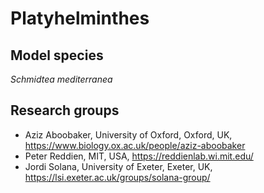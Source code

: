# Platyhelminthes

## Model species
*Schmidtea mediterranea*

## Research groups
* Aziz Aboobaker, University of Oxford, Oxford, UK, https://www.biology.ox.ac.uk/people/aziz-aboobaker
* Peter Reddien, MIT, USA, https://reddienlab.wi.mit.edu/
* Jordi Solana, University of Exeter, Exeter, UK, https://lsi.exeter.ac.uk/groups/solana-group/
